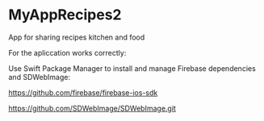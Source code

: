 # MyAppRecipes2
App for sharing recipes kitchen and food

For the apliccation works correctly:

Use Swift Package Manager to install and manage Firebase dependencies and SDWebImage:

https://github.com/firebase/firebase-ios-sdk

https://github.com/SDWebImage/SDWebImage.git
